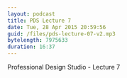 ```yaml
---
layout: podcast
title: PDS Lecture 7
date: Tue, 28 Apr 2015 20:59:56
guid: /files/pds-lecture-07-v2.mp3
bytelength: 7975633
duration: 16:37
---
```

Professional Design Studio - Lecture 7